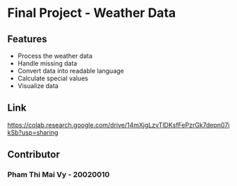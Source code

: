 # Final Project - Weather Data

## Features
- Process the weather data
- Handle missing data
- Convert data into readable language
- Calculate special values
- Visualize data

## Link
https://colab.research.google.com/drive/14mXjgLzvTlDKsfFePzrGk7depn07ikSb?usp=sharing

## Contributor
### Pham Thi Mai Vy - 20020010

